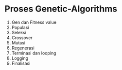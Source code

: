 # Proses Genetic-Algorithms
1. Gen dan Fitness value
2. Populasi
3. Seleksi
4. Crossover
5. Mutasi
6. Regenerasi
7. Terminasi dan looping
8. Logging
9. Finalisasi
